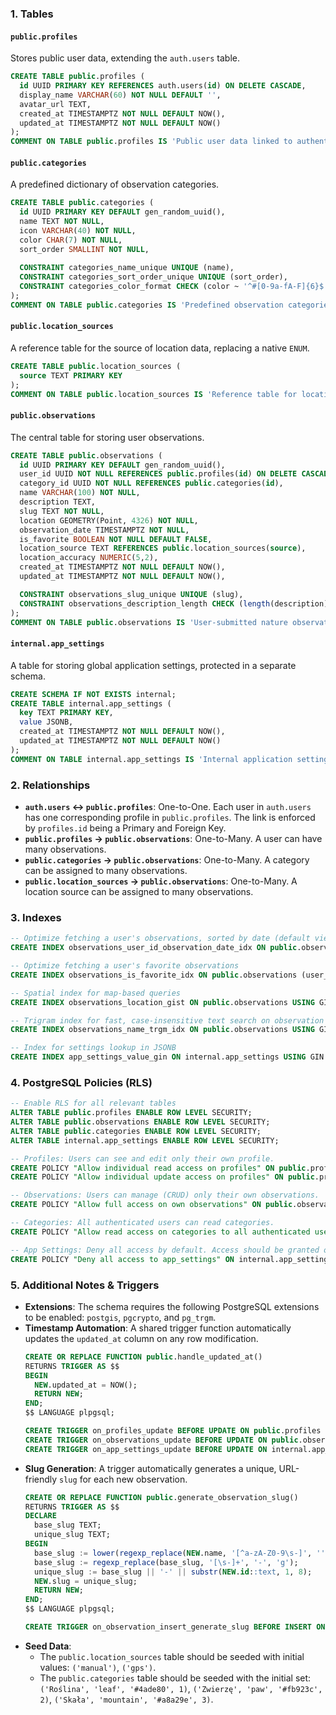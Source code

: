 ### 1. Tables

#### `public.profiles`
Stores public user data, extending the `auth.users` table.
```sql
CREATE TABLE public.profiles (
  id UUID PRIMARY KEY REFERENCES auth.users(id) ON DELETE CASCADE,
  display_name VARCHAR(60) NOT NULL DEFAULT '',
  avatar_url TEXT,
  created_at TIMESTAMPTZ NOT NULL DEFAULT NOW(),
  updated_at TIMESTAMPTZ NOT NULL DEFAULT NOW()
);
COMMENT ON TABLE public.profiles IS 'Public user data linked to authentication.';
```

#### `public.categories`
A predefined dictionary of observation categories.
```sql
CREATE TABLE public.categories (
  id UUID PRIMARY KEY DEFAULT gen_random_uuid(),
  name TEXT NOT NULL,
  icon VARCHAR(40) NOT NULL,
  color CHAR(7) NOT NULL,
  sort_order SMALLINT NOT NULL,
  
  CONSTRAINT categories_name_unique UNIQUE (name),
  CONSTRAINT categories_sort_order_unique UNIQUE (sort_order),
  CONSTRAINT categories_color_format CHECK (color ~ '^#[0-9a-fA-F]{6}$')
);
COMMENT ON TABLE public.categories IS 'Predefined observation categories (e.g., plant, animal).';
```

#### `public.location_sources`
A reference table for the source of location data, replacing a native `ENUM`.
```sql
CREATE TABLE public.location_sources (
  source TEXT PRIMARY KEY
);
COMMENT ON TABLE public.location_sources IS 'Reference table for location sources (e.g., gps, manual).';
```

#### `public.observations`
The central table for storing user observations.
```sql
CREATE TABLE public.observations (
  id UUID PRIMARY KEY DEFAULT gen_random_uuid(),
  user_id UUID NOT NULL REFERENCES public.profiles(id) ON DELETE CASCADE,
  category_id UUID NOT NULL REFERENCES public.categories(id),
  name VARCHAR(100) NOT NULL,
  description TEXT,
  slug TEXT NOT NULL,
  location GEOMETRY(Point, 4326) NOT NULL,
  observation_date TIMESTAMPTZ NOT NULL,
  is_favorite BOOLEAN NOT NULL DEFAULT FALSE,
  location_source TEXT REFERENCES public.location_sources(source),
  location_accuracy NUMERIC(5,2),
  created_at TIMESTAMPTZ NOT NULL DEFAULT NOW(),
  updated_at TIMESTAMPTZ NOT NULL DEFAULT NOW(),

  CONSTRAINT observations_slug_unique UNIQUE (slug),
  CONSTRAINT observations_description_length CHECK (length(description) <= 500)
);
COMMENT ON TABLE public.observations IS 'User-submitted nature observations.';
```

#### `internal.app_settings`
A table for storing global application settings, protected in a separate schema.
```sql
CREATE SCHEMA IF NOT EXISTS internal;
CREATE TABLE internal.app_settings (
  key TEXT PRIMARY KEY,
  value JSONB,
  created_at TIMESTAMPTZ NOT NULL DEFAULT NOW(),
  updated_at TIMESTAMPTZ NOT NULL DEFAULT NOW()
);
COMMENT ON TABLE internal.app_settings IS 'Internal application settings, admin-only access.';
```

### 2. Relationships

- **`auth.users` ↔ `public.profiles`**: One-to-One. Each user in `auth.users` has one corresponding profile in `public.profiles`. The link is enforced by `profiles.id` being a Primary and Foreign Key.
- **`public.profiles` → `public.observations`**: One-to-Many. A user can have many observations.
- **`public.categories` → `public.observations`**: One-to-Many. A category can be assigned to many observations.
- **`public.location_sources` → `public.observations`**: One-to-Many. A location source can be assigned to many observations.

### 3. Indexes

```sql
-- Optimize fetching a user's observations, sorted by date (default view)
CREATE INDEX observations_user_id_observation_date_idx ON public.observations (user_id, observation_date DESC);

-- Optimize fetching a user's favorite observations
CREATE INDEX observations_is_favorite_idx ON public.observations (user_id, observation_date DESC) WHERE is_favorite;

-- Spatial index for map-based queries
CREATE INDEX observations_location_gist ON public.observations USING GIST (location);

-- Trigram index for fast, case-insensitive text search on observation names
CREATE INDEX observations_name_trgm_idx ON public.observations USING GIN (name gin_trgm_ops);

-- Index for settings lookup in JSONB
CREATE INDEX app_settings_value_gin ON internal.app_settings USING GIN (value);
```

### 4. PostgreSQL Policies (RLS)

```sql
-- Enable RLS for all relevant tables
ALTER TABLE public.profiles ENABLE ROW LEVEL SECURITY;
ALTER TABLE public.observations ENABLE ROW LEVEL SECURITY;
ALTER TABLE public.categories ENABLE ROW LEVEL SECURITY;
ALTER TABLE internal.app_settings ENABLE ROW LEVEL SECURITY;

-- Profiles: Users can see and edit only their own profile.
CREATE POLICY "Allow individual read access on profiles" ON public.profiles FOR SELECT USING (auth.uid() = id);
CREATE POLICY "Allow individual update access on profiles" ON public.profiles FOR UPDATE USING (auth.uid() = id);

-- Observations: Users can manage (CRUD) only their own observations.
CREATE POLICY "Allow full access on own observations" ON public.observations FOR ALL USING (auth.uid() = user_id);

-- Categories: All authenticated users can read categories.
CREATE POLICY "Allow read access on categories to all authenticated users" ON public.categories FOR SELECT TO authenticated USING (true);

-- App Settings: Deny all access by default. Access should be granted only to a service_role.
CREATE POLICY "Deny all access to app_settings" ON internal.app_settings FOR ALL USING (false);
```

### 5. Additional Notes & Triggers

- **Extensions**: The schema requires the following PostgreSQL extensions to be enabled: `postgis`, `pgcrypto`, and `pg_trgm`.
- **Timestamp Automation**: A shared trigger function automatically updates the `updated_at` column on any row modification.
  ```sql
  CREATE OR REPLACE FUNCTION public.handle_updated_at()
  RETURNS TRIGGER AS $$
  BEGIN
    NEW.updated_at = NOW();
    RETURN NEW;
  END;
  $$ LANGUAGE plpgsql;

  CREATE TRIGGER on_profiles_update BEFORE UPDATE ON public.profiles FOR EACH ROW EXECUTE PROCEDURE public.handle_updated_at();
  CREATE TRIGGER on_observations_update BEFORE UPDATE ON public.observations FOR EACH ROW EXECUTE PROCEDURE public.handle_updated_at();
  CREATE TRIGGER on_app_settings_update BEFORE UPDATE ON internal.app_settings FOR EACH ROW EXECUTE PROCEDURE public.handle_updated_at();
  ```
- **Slug Generation**: A trigger automatically generates a unique, URL-friendly `slug` for each new observation.
  ```sql
  CREATE OR REPLACE FUNCTION public.generate_observation_slug()
  RETURNS TRIGGER AS $$
  DECLARE
    base_slug TEXT;
    unique_slug TEXT;
  BEGIN
    base_slug := lower(regexp_replace(NEW.name, '[^a-zA-Z0-9\s-]', '', 'g'));
    base_slug := regexp_replace(base_slug, '[\s-]+', '-', 'g');
    unique_slug := base_slug || '-' || substr(NEW.id::text, 1, 8);
    NEW.slug = unique_slug;
    RETURN NEW;
  END;
  $$ LANGUAGE plpgsql;

  CREATE TRIGGER on_observation_insert_generate_slug BEFORE INSERT ON public.observations FOR EACH ROW EXECUTE PROCEDURE public.generate_observation_slug();
  ```
- **Seed Data**:
  - The `public.location_sources` table should be seeded with initial values: `('manual')`, `('gps')`.
  - The `public.categories` table should be seeded with the initial set: `('Roślina', 'leaf', '#4ade80', 1)`, `('Zwierzę', 'paw', '#fb923c', 2)`, `('Skała', 'mountain', '#a8a29e', 3)`.
